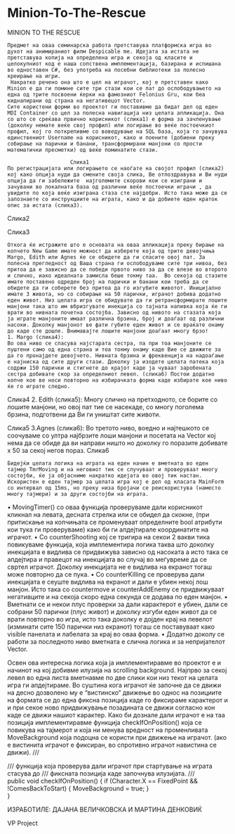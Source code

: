 Minion-To-The-Rescue
====================
MINION TO THE RESCUE
	
	Предмет на оваа семинарска работа претставува платформска игра во духот на анимираниот филм Despicable me. Идејата за истата не претставува копија на определена игра и секоја од класите и целокупниот код е наша сопствена имплементација, базирана и испишана во едноставен C#, без употреба на посебни библиотеки за полесно креирање на игри.
	 Накратко речено она што е цел на играчот, кој е претставен како  Minion е да ги помине сите три стази кои се пат до ослободувањето на една од трите посвоени ќерки на фамозниот Felonius Gru, кои беа киднапирани од страна на негативецот Vector. 
	Сите користени форми во проектот ги поставивме да бидат дел од еден MDI Container со цел за полесна навигација низ целата апликација. Она со што се среќава првично корисникот (слика1) е форма за зачленување (доколку немате веќе свој профил) или логирање во веќе постоечкиот профил, кој го поткрепивме со воведување на SQL база, која го зачувува единствениoт Username на корисникот, како и поените (добиени преку собирање на парички и банани, трансформирани манјони со прости математички пресметки) од веќе поминатите стази. 
 
						Слика1
	По регистрацијата или логирањето се наоѓате на својот профил (слика2) кој како опција нуди да смените своја слика, Ве отпоздравува и Ви нуди опција да ги забележите  најголемите скорови кои се изиграни и зачувани во локалната база од различни веќе постоечки играчи , да увидите по која веќе изиграна стаза сте најдобри. Исто така може да се запознаете со инструкциите на играта, како и да добиете еден краток опис за истата (слика3). 
 
Слика2
 
Слика3

	Откога ќе истражите што е основата на оваа апликација преку бирање на копчето New Game имате можност да изберете која од трите девојчиња Margo, Edith или Agnes ќе се обидете да ги спасите овој пат. За полесна прегледност од Ваша страна ги ослободуваме сите три нивоа, без притоа да е зависно да се победи првото ниво за да се влезе во второто и слично, иако идеалната замисла беше токму таа.  Во секоја од стазите имате поставено одреден број на парички и банани кои треба да се обидете да ги соберете без притоа да го изгубите животот. Иницијално имате 3 живота, но со собирање на 50 парички, играчот добива додатно еден живот. Низ целата игра се обидувате да ги ретрансформирате лошите манјони така што им вбризгувате инекција со тајната напивка која ќе ги врати во нивната почетна состојба. Зависно од нивото на стазата која ја играте манјоните имаат различна брзина, број и доаѓаат од различни насоки. Доколку манјонот ве фати губите еден живот и се враќате онаму до каде сте дошле. Внимавајте лошите манјони доаѓаат многу брзо!
	1. Margo (слика4):
	Во ова ниво се спасува најстарата сестра, па при тоа манјоните се пуштени само од една страна и тоа токму онаму каде Вие се движите за да го пронајдете девојчето. Нивната брзина и фреквенција на надоаѓање е најниска од сите други стази. Доколку ја изодете целата патека која содржи 150 парички и стигнете до крајот каде ја чуваат заробената сестра добивате скор за определниот левел. (слика6) Постои додатно копче кое ве носи повторно на избирачката форма каде избирате кое ниво ќе го играте следно. 
 
Слика4
	2. Edith (слика5):	Многу слично на претходното, се борите со лошите манјони, но овој пат тие се насекаде, со многу поголема брзина, подготвени да Ви ги уништат сите животи.
 
Слика5
	3.Agnes (слика6):
	Во третото ниво, воедно и најтешкото се соочуваме со ултра најбрзите лоши манјони и посетата на Vector кој нема да се обиде да ви направи ништо но доколку го поразите добивате x 50 за секој негов пораз. 
  Слика6

	Бидејќи целата логика на играта на еден начин е вметната во еден тајмер TmrMoving и на неговиот тик се случуваат и проверуваат многу состојби, ќе ја објасниме накратко идејата во овој тик настан. Искористен е еден тајмер за целата игра кој е дел од класата MainForm со интервал од 15ms, но преку низа бројачи се реискористува (наместо многу тајмери) и за други состојби на играта. 	
•	MovingTimer() со оваа функција проверуваме дали корисникот кликнал на левата, десната стрелка или се обидел да скокне, (при притискање на копчињата се променуваат определните bool атрибути кои тука ги проверуваме) како би ги апдејтирале координатите на играчот. 
•	Со  counterShooting кој се тригира на секои 2 вакви тика повикуваме функција, која имплементира логика таква што доколку инекцијата е видлива се придвижува зависно од насоката а исто така се апдејтира и правецот на инекцијата во случај во меѓувреме да се свртел играчот. Доколку инекцијата не е видлива на екранот тогаш може повторно да се пука. 
•	Со counterKilling се проверува дали инекцијата е сеуште видлива на екранот и дали е убиен некој лош манјон. Исто така со countermove и counterAddEnemy се придвижуваат негативците и на секоја скоро една секунда се додава по еден манјон.
•	Вметнати се и некои плус проверки за дали карактерот е убиен, дали се собрани 50 парички (плус живот) и доколку изгуби еден живот да се врати повторно во игра, исто така доколку е дојден крај на левелот (изминати сите 150 парички низ екранот) тогаш се поставуваат како visible панелата и лабелата за крај во оваа форма.
•	Додатно доколу се работи за последното ниво вметната е слична логика и за непријателот Vector.

Освен ова интересна логика која ја имплементиравме во проектот е и начинот на кој добивме илузија на scrolling background.  Најпрво за секој левел во една листа вметнавме по две слики кои низ текот на целата игра ги апдејтираме. Во суштина кога играчот ќе започне да се движи на десно дозволено му е “вистинско“ движење во однос на позициите на формата се до една фиксна позиција каде го фиксираме карактерот и и при секое ново придвижување позадината се движи согласно кон каде се движи нашиот карактер. Како би дознале дали играчот е на таа позиција имплементиравме функција checkIfOnPosition() која се повикува на тајмерот и која ни менува вредност на променливата MoveBackground која подоцна се користи при движење на играчот. (ако е вистинита играчот е фиксиран, во спротивно играчот навистина се движи).
        /// <summary>
        /// функција која проверува дали играчот при стартување на играта стасува до
        /// фиксната позиција каде започнува илузијата.
        /// </summary>
        public void checkIfOnPosition()
        {
            if (Character.X == FixedPoint && !ComesBackToStart)
            {
                MoveBackground = true;
            }     
        }

ИЗРАБОТИЛЕ: 				ДАЈАНА ВЕЛИЧКОВСКА И МАРТИНА ДЕНКОВИЌ


VP Project
